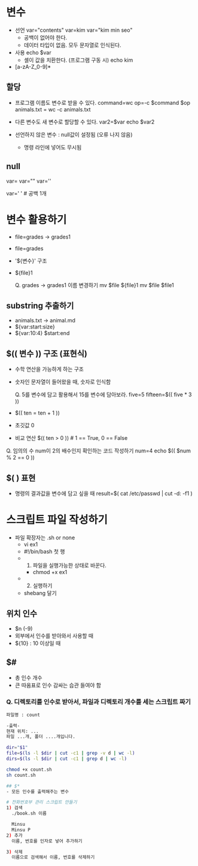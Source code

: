 # 변수
- 선언
  var="contents"
  var=kim
  var="kim min seo"
  - 공백이 없어야 한다.
  - 데이터 타입이 없음. 모두 문자열로 인식된다.
- 사용
  echo $var
  - 셸이 값을 치환한다. (프로그램 구동 시)
  echo kim
- [a-zA-Z_0-9]*

## 할당
- 프로그램 이름도 변수로 받을 수 있다.
  command=wc
  op=-c
  $command $op animals.txt
  = wc -c animals.txt

- 다른 변수도 새 변수로 할당할 수 있다.
  var2=$var
  echo $var2

- 선언하지 않은 변수 : null값이 설정됨 (오류 나지 않음)
  - 명령 라인에 넣어도 무시됨

## null
var=
var=""
var=''

var=' ' # 공백 1개

# 변수 활용하기
- file=grades -> grades1
- file=grades
- '${변수}' 구조
- ${file}1

  Q. grades -> grades1 이름 변경하기
    mv $file ${file}1
  mv $file $file1

## substring 추출하기
- animals.txt -> animal.md
- ${var:start:size}
- ${var:10:4} $start:end

## $(( 변수 )) 구조 (표현식)
- 수학 연산을 가능하게 하는 구조
- 숫자인 문자열이 들어왔을 때, 숫자로 인식함

  Q. 5를 변수에 담고 활용해서 15를 변수에 담아보라.
  five=5
  fifteen=$(( five * 3 ))

- $(( ten = ten + 1 ))
- 초깃값 0

- 비교 연산
  $(( ten > 0 )) # 1 == True, 0 == False

Q. 임의의 수 num이 2의 배수인지 확인하는 코드 작성하기
num=4 
echo $(( $num % 2 == 0 ))

## $( ) 표현
- 명령의 결과값을 변수에 담고 싶을 때
  result=$( cat /etc/passwd | cut -d: -f1 )

# 스크립트 파일 작성하기
- 파일 확장자는 .sh or none
  - vi ex1
  - #!/bin/bash 첫 행
  - 1) 파일을 실행가능한 상태로 바꾼다.
    - chmod +x ex1
  - 2) 실행하기
  - shebang 달기

## 위치 인수
- $n (-9)
- 외부에서 인수를 받아와서 사용할 때
- ${10} : 10 이상일 때

## $#
- 총 인수 개수
- 큰 따옴표로 인수 감싸는 습관 들여야 함

### Q. 디렉토리를 인수로 받아서, 파일과 디렉토리 개수를 세는 스크립트 짜기

```sh
파일명 : count

-출력-
현재 위치: ...
파일 ...개, 폴더 ....개입니다.

dir="$1"
file=$(ls -l $dir | cut -c1 | grep -v d | wc -l)
dirs=$(ls -l $dir | cut -c1 | grep d | wc -l)

chmod +x count.sh 
sh count.sh 

## $*
- 모든 인수를 출력해주는 변수

# 전화번호부 관리 스크립트 만들기
1) 검색
  ./book.sh 이름

  Minsu
  Minsu P
2) 추가
  이름, 번호를 인자로 넣어 추가하기

3) 삭제
  이름으로 검색해서 이름, 번호를 삭제하기